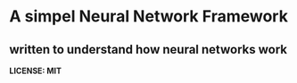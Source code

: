 # A simpel Neural Network Framework
## written to understand how neural networks work

**LICENSE: MIT**
